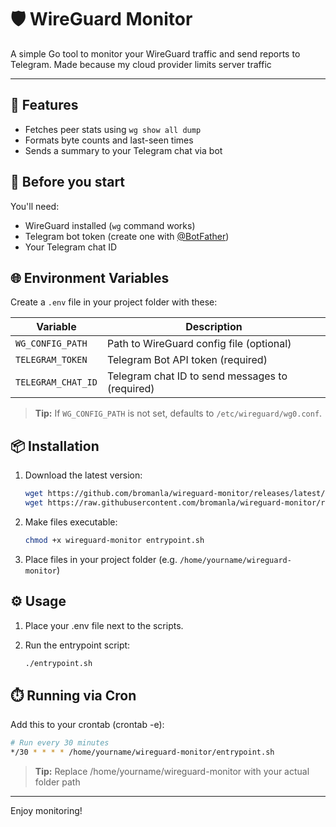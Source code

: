 # 🛡️ WireGuard Monitor

A simple Go tool to monitor your WireGuard traffic and send reports to Telegram. Made because my cloud provider limits server traffic

---

## 🚀 Features

- Fetches peer stats using `wg show all dump`
- Formats byte counts and last-seen times
- Sends a summary to your Telegram chat via bot


## 🔧 Before you start

You'll need:

- WireGuard installed (`wg` command works)
- Telegram bot token (create one with [@BotFather](https://t.me/BotFather))
- Your Telegram chat ID


## 🌐 Environment Variables

Create a `.env` file in your project folder with these:

| Variable           | Description                                     |
| ------------------ | ----------------------------------------------- |
| `WG_CONFIG_PATH`   | Path to WireGuard config file (optional)        |
| `TELEGRAM_TOKEN`   | Telegram Bot API token (required)               |
| `TELEGRAM_CHAT_ID` | Telegram chat ID to send messages to (required) |

> **Tip:** If `WG_CONFIG_PATH` is not set, defaults to `/etc/wireguard/wg0.conf`.


## 📦 Installation

1. Download the latest version:
   ```bash
   wget https://github.com/bromanla/wireguard-monitor/releases/latest/download/wg-monitor
   wget https://raw.githubusercontent.com/bromanla/wireguard-monitor/refs/heads/main/entrypoint.sh
   ```

2. Make files executable:
   ```bash
   chmod +x wireguard-monitor entrypoint.sh
   ```

3. Place files in your project folder (e.g. `/home/yourname/wireguard-monitor`)

## ⚙️ Usage

1. Place your .env file next to the scripts.

2. Run the entrypoint script:
   ```bash
   ./entrypoint.sh
   ```

## ⏱️ Running via Cron

Add this to your crontab (crontab -e):

```bash
# Run every 30 minutes
*/30 * * * * /home/yourname/wireguard-monitor/entrypoint.sh
```

> **Tip:** Replace /home/yourname/wireguard-monitor with your actual folder path

---

Enjoy monitoring!
